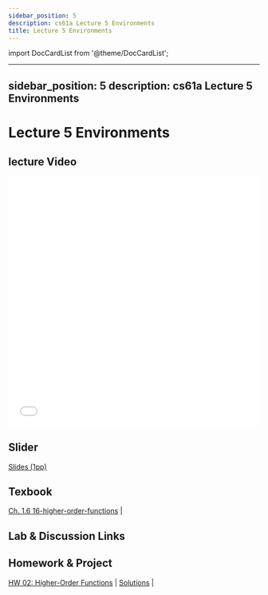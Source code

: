 ```yaml
---
sidebar_position: 5
description: cs61a Lecture 5 Environments
title: Lecture 5 Environments
---
```


import DocCardList from '@theme/DocCardList';

---
sidebar_position: 5
description: cs61a  Lecture 5 Environments
---
# Lecture 5 Environments
## lecture Video

<iframe src="//player.bilibili.com/player.html?aid=277746636&bvid=BV17c411f78k&cid=1311465503&p=1&high_quality=1&danmaku=0" scrolling="no" border="0" frameborder="no" framespacing="0" allowfullscreen="true" allowfullscreen="allowfullscreen" width="100%" height="500" scrolling="no" frameborder="0" sandbox="allow-top-navigation allow-same-origin allow-forms allow-scripts"> </iframe>

## Slider
[Slides (1pp)](/resource/cs61a/05-Environments_1pp.pdf)
## Texbook
[Ch. 1.6 16-higher-order-functions](https://www.composingprograms.com/pages/16-higher-order-functions.html) | 

## Lab & Discussion Links


## Homework & Project
[HW 02: Higher-Order Functions](./homework/hw02.md) | [Solutions](./homework/sol-hw02.md) | 


<DocCardList />

